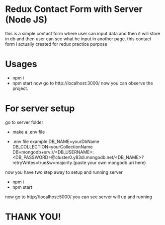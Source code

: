 # Redux Contact Form with Server (Node JS)
this is a simple contact form where user can input data and then it will store in db and then user can see what he input in another page.
this contact form i actually created for redux practice purpose

# Usages 
* npm i
* npm start
now go to http://localhost:3000/ 
now you can observe the project.

# For server setup
go to server folder 

* make a .env file

* .env file example
DB_NAME=yourDbName
DB_COLLECTION=yourCollectionName
DB=mongodb+srv://<DB_USERNAME>:<DB_PASSWORD>@cluster0.y83di.mongodb.net/<DB_NAME>?retryWrites=true&w=majority (paste your own mongodb uri here)

now you have two step away to setup and running server
* npm i
* npm start 

now go to http://localhost:5000/ 
you can see
server will up and running 

# THANK YOU!